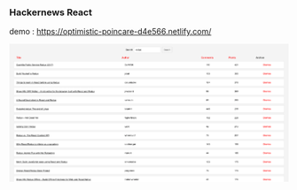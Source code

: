 ### Hackernews React 

demo : https://optimistic-poincare-d4e566.netlify.com/

![hackernews-app.png](./hackernews-app.png)
